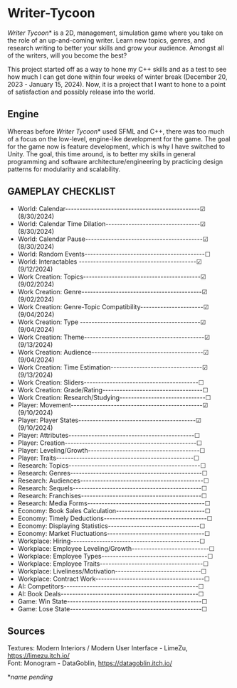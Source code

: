 # Writer-Tycoon
_Writer Tycoon_* is a 2D, management, simulation game where you take on the role of an up-and-coming writer. Learn new topics, genres, and research writing to better your skills and grow your audience. Amongst all of the writers, will you become the best?

This project started off as a way to hone my C++ skills and as a test to see how much I can get done within four weeks of winter break (December 20, 2023 - January 15, 2024). Now, it is a project that I want to hone to a point of satisfaction and possibly release into the world.

## Engine
Whereas before _Writer Tycoon_* used SFML and C++, there was too much of a focus on the low-level, engine-like development for the game. The goal for the game now is feature development, which is why I have switched to Unity. The goal, this time around, is to better my skills in general programming and software architecture/engineering by practicing design patterns for modularity and scalability.

## GAMEPLAY CHECKLIST
* World: Calendar-----------------------------------------------☑ (8/30/2024)
* World: Calendar Time Dilation---------------------------------☑ (8/30/2024)
* World: Calendar Pause-----------------------------------------☑ (8/30/2024)
* World: Random Events------------------------------------------☐
* World: Interactables -----------------------------------------☑ (9/12/2024)
* Work Creation: Topics-----------------------------------------☑ (9/02/2024)
* Work Creation: Genre------------------------------------------☑ (9/02/2024)
* Work Creation: Genre-Topic Compatibility----------------------☑ (9/04/2024)
* Work Creation: Type ------------------------------------------☑ (9/04/2024)
* Work Creation: Theme------------------------------------------☑ (9/13/2024)
* Work Creation: Audience---------------------------------------☑ (9/04/2024)
* Work Creation: Time Estimation--------------------------------☑ (9/13/2024)
* Work Creation: Sliders----------------------------------------☐
* Work Creation: Grade/Rating-----------------------------------☐
* Work Creation: Research/Studying------------------------------☐
* Player: Movement----------------------------------------------☑ (9/10/2024)
* Player: Player States-----------------------------------------☑ (9/10/2024)
* Player: Attributes--------------------------------------------☐
* Player: Creation----------------------------------------------☐
* Player: Leveling/Growth---------------------------------------☐
* Player: Traits------------------------------------------------☐
* Research: Topics----------------------------------------------☐
* Research: Genres----------------------------------------------☐
* Research: Audiences-------------------------------------------☐
* Research: Sequels---------------------------------------------☐
* Research: Franchises------------------------------------------☐
* Research: Media Forms-----------------------------------------☐
* Economy: Book Sales Calculation-------------------------------☐
* Economy: Timely Deductions------------------------------------☐
* Economy: Displaying Statistics--------------------------------☐
* Economy: Market Fluctuations----------------------------------☐
* Workplace: Hiring---------------------------------------------☐
* Workplace: Employee Leveling/Growth---------------------------☐
* Workplace: Employee Types-------------------------------------☐
* Workplace: Employee Traits------------------------------------☐
* Workplace: Liveliness/Motivation------------------------------☐
* Workplace: Contract Work--------------------------------------☐
* AI: Competitors-----------------------------------------------☐
* AI: Book Deals------------------------------------------------☐
* Game: Win State-----------------------------------------------☐
* Game: Lose State----------------------------------------------☐

## Sources
Textures: Modern Interiors / Modern User Interface - LimeZu, https://limezu.itch.io/<br>
Font: Monogram - DataGoblin, https://datagoblin.itch.io/


*_name pending_
